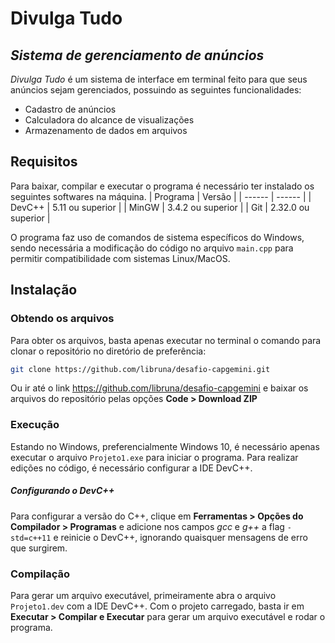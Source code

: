# Divulga Tudo
## _Sistema de gerenciamento de anúncios_

_Divulga Tudo_ é um sistema de interface em terminal feito para que seus anúncios sejam gerenciados, possuindo as seguintes funcionalidades:

- Cadastro de anúncios
- Calculadora do alcance de visualizações
- Armazenamento de dados em arquivos

## Requisitos
Para baixar, compilar e executar o programa é necessário ter instalado os seguintes softwares na máquina. 
| Programa | Versão |
| ------ | ------ |
| DevC++ | 5.11 ou superior |
| MinGW | 3.4.2 ou superior |
| Git | 2.32.0 ou superior |

O programa faz uso de comandos de sistema específicos do Windows, sendo necessária a modificação do código no arquivo `main.cpp` para permitir compatibilidade com sistemas Linux/MacOS.

## Instalação
### Obtendo os arquivos
Para obter os arquivos, basta apenas executar no terminal o comando para clonar o repositório no diretório de preferência:
```sh
git clone https://github.com/libruna/desafio-capgemini.git
```
Ou ir até o link https://github.com/libruna/desafio-capgemini e baixar os arquivos do repositório pelas opções __Code > Download ZIP__
### Execução
Estando no Windows, preferencialmente Windows 10, é necessário apenas executar o arquivo ```Projeto1.exe``` para iniciar o programa. Para realizar edições no código, é necessário configurar a IDE DevC++.

##### Configurando o DevC++
Para configurar a versão do C++, clique em __Ferramentas > Opções do Compilador > Programas__ e adicione nos campos _gcc_ e _g++_ a flag ```-std=c++11``` e reinicie o DevC++, ignorando quaisquer mensagens de erro que surgirem.
### Compilação
Para gerar um arquivo executável, primeiramente abra o arquivo ```Projeto1.dev``` com a IDE DevC++.
Com o projeto carregado, basta ir em __Executar > Compilar e Executar__ para gerar um arquivo executável e rodar o programa.
